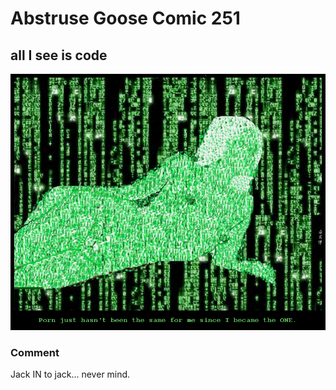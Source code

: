 # Abstruse Goose Comic 251
## all I see is code

![image](comics/i_know_kung_fu_if_you_know_what_i_mean.png)
### Comment
Jack IN to jack... never mind.
